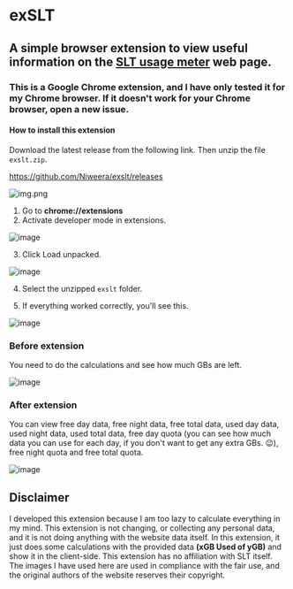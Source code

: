 # exSLT

## A simple browser extension to view useful information on the [SLT usage meter](https://myslt.slt.lk/boardBand/summary) web page.

### This is a Google Chrome extension, and I have only tested it for my Chrome browser. If it doesn't work for your Chrome browser, open a new issue.

#### How to install this extension

Download the latest release from the following link. Then unzip the file `exslt.zip`.

https://github.com/Niweera/exslt/releases

![img.png](https://i.imgur.com/7sfQIAV.png)

1. Go to **chrome://extensions**
2. Activate developer mode in extensions.

![image](https://cdn.discordapp.com/attachments/696241860582309911/735128547340976199/unknown.png)

3. Click Load unpacked.

![image](https://cdn.discordapp.com/attachments/696241860582309911/735128592480206858/unknown.png)

4. Select the unzipped `exslt` folder.

5. If everything worked correctly, you'll see this.

![image](https://cdn.discordapp.com/attachments/696241860582309911/735128697081954304/unknown.png)

### Before extension

You need to do the calculations and see how much GBs are left.

![image](https://i.imgur.com/dqYvbGt.jpg)

### After extension

You can view free day data, free night data, free total data, used day data, used night data, used total data, free day quota (you can see how much data you can use for each day, if you don't want to get any extra GBs. 😉), free night quota and free total quota.

![image](https://i.imgur.com/Q6HJM3O.jpg)

## Disclaimer

I developed this extension because I am too lazy to calculate everything in my mind. This extension is not changing, or collecting any personal data, and it is not doing anything with the website data itself. In this extension, it just does some calculations with the provided data **(xGB Used of yGB)** and show it in the client-side. This extension has no affiliation with SLT itself. The images I have used here are used in compliance with the fair use, and the original authors of the website reserves their copyright.
